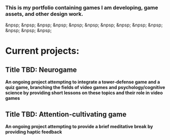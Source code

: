### This is my portfolio containing games I am developing, game assets, and other design work.
&npsp; &npsp; &npsp; &npsp; &npsp; &npsp; &npsp; &npsp; &npsp; &npsp; &npsp; &npsp; &npsp; 

# Current projects:

## Title TBD: Neurogame
**An ongoing project attempting to integrate a tower-defense game and a quiz game, branching the fields of video games and psychology/cognitive science by providing short lessons on these topics and their role in video games**

## Title TBD: Attention-cultivating game
**An ongoing project attempting to provide a brief meditative break by providing haptic feedback**








